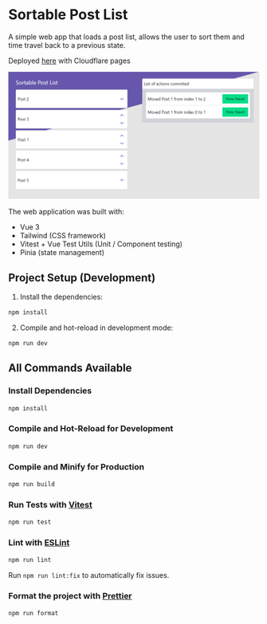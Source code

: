 # Sortable Post List

A simple web app that loads a post list, allows the user to sort them and time travel back to a previous state.

Deployed [here](https://sortable-post-list.mnsilva.com/) with Cloudflare pages

![The Application](/images/app.png)

The web application was built with:

- Vue 3
- Tailwind (CSS framework)
- Vitest + Vue Test Utils (Unit / Component testing)
- Pinia (state management)

## Project Setup (Development)

1. Install the dependencies:

```sh
npm install
```

2. Compile and hot-reload in development mode:

```sh
npm run dev
```

## All Commands Available

### Install Dependencies

```sh
npm install
```

### Compile and Hot-Reload for Development

```sh
npm run dev
```

### Compile and Minify for Production

```sh
npm run build
```

### Run Tests with [Vitest](https://vitest.dev/)

```sh
npm run test
```

### Lint with [ESLint](https://eslint.org/)

```sh
npm run lint
```

Run `npm run lint:fix` to automatically fix issues.

### Format the project with [Prettier](https://prettier.io/)

```sh
npm run format
```
